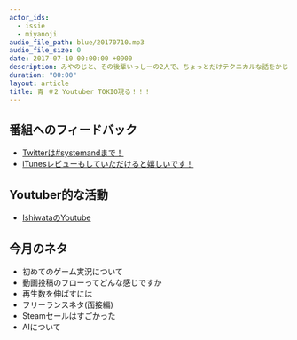 ```yaml
---
actor_ids:
  - issie
  - miyanoji
audio_file_path: blue/20170710.mp3
audio_file_size: 0
date: 2017-07-10 00:00:00 +0900
description: みやのじと、その後輩いっしーの2人で、ちょっとだけテクニカルな話をかじっちゃおう！という趣旨で始めた、systemand.onlineのサブチャンネル青です。
duration: "00:00"
layout: article
title: 青 ＃2 Youtuber TOKIO現る！！！
---
```

## 番組へのフィードバック
* [Twitterは#systemandまで！](https://twitter.com/search?q=%23systemand)
* [iTunesレビューもしていただけると嬉しいです！](https://itunes.apple.com/jp/podcast/systemand-online/id1205168408?mt=2)

## Youtuber的な活動

* [IshiwataのYoutube](https://www.youtube.com/channel/UC0dN6GcdwpQA-WdSfI2tmZQ)

## 今月のネタ
* 初めてのゲーム実況について
* 動画投稿のフローってどんな感じですか
* 再生数を伸ばすには
* フリーランスネタ(面接編)
* Steamセールはすごかった
* AIについて

